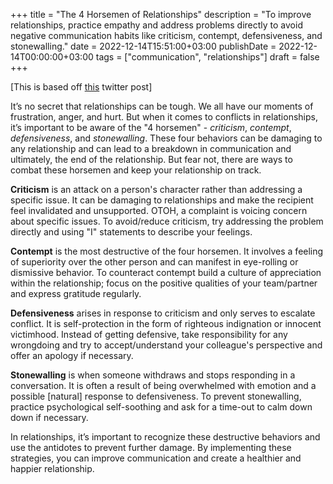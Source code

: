 +++
title = "The 4 Horsemen of Relationships"
description = "To improve relationships, practice empathy and address problems directly to avoid negative communication habits like criticism, contempt, defensiveness, and stonewalling."
date = 2022-12-14T15:51:00+03:00
publishDate = 2022-12-14T00:00:00+03:00
tags = ["communication", "relationships"]
draft = false
+++

[This is based off [this](https://twitter.com/mattschnuck/status/1569703381685661696) twitter post]

It’s no secret that relationships can be tough.  We all have our moments of frustration, anger, and hurt.  But when it comes to conflicts in relationships, it’s important to be aware of the "4 horsemen" - _criticism_, _contempt_, _defensiveness_, and _stonewalling_.  These four behaviors can be damaging to any relationship and can lead to a breakdown in communication and ultimately, the end of the relationship.  But fear not, there are ways to combat these horsemen and keep your relationship on track.

**Criticism** is an attack on a person's character rather than addressing a specific issue.  It can be damaging to relationships and make the recipient feel invalidated and unsupported.  OTOH, a complaint is voicing concern about specific issues.  To avoid/reduce criticism, try addressing the problem directly and using "I" statements to describe your feelings.

**Contempt** is the most destructive of the four horsemen.  It involves a feeling of superiority over the other person and can manifest in eye-rolling or dismissive behavior.  To counteract contempt build a culture of appreciation within the relationship; focus on the positive qualities of your team/partner and express gratitude regularly.

**Defensiveness** arises in response to criticism and only serves to escalate conflict.  It is self-protection in the form of righteous indignation or innocent victimhood.  Instead of getting defensive, take responsibility for any wrongdoing and try to accept/understand your colleague's perspective and offer an apology if necessary.

**Stonewalling** is when someone withdraws and stops responding in a conversation.  It is often a result of being overwhelmed with emotion and a possible [natural] response to defensiveness.  To prevent stonewalling, practice psychological self-soothing and ask for a time-out to calm down down if necessary.

In relationships, it’s important to recognize these destructive behaviors and use the antidotes to prevent further damage.  By implementing these strategies, you can improve communication and create a healthier and happier relationship.
